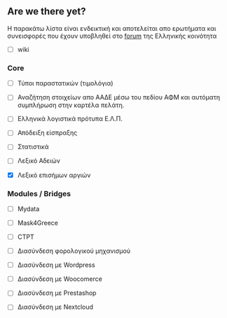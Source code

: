 ## Are we there yet?

Η παρακάτω λίστα είναι ενδεικτική και αποτελείται απο ερωτήματα και συνεισφορές που έχουν υποβληθεί στο [forum](https://www.dolibarr.gr/foroum/index.html) της Ελληνικής κοινότητα

- [ ] wiki


### Core

- [ ] Τύποι παραστατικών (τιμολόγια)


- [ ] Αναζήτηση στοιχείων απο ΑΑΔΕ μέσω του πεδίου ΑΦΜ και αυτόματη συμπλήρωση στην καρτέλα πελάτη.


- [ ] Ελληνικά λογιστικά πρότυπα Ε.Λ.Π.


- [ ] Απόδειξη είσπραξης


- [ ] Στατιστικά


- [ ] Λεξικό Αδειών

- [x] Λεξικό επισήμων αργιών

### Modules / Bridges

- [ ] Mydata



- [ ] Mask4Greece


- [ ] CTPT

- [ ] Διασύνδεση φορολογικού μηχανισμού


- [ ] Διασύνδεση με Wordpress



- [ ] Διασύνδεση με Woocomerce


- [ ] Διασύνδεση με Prestashop


- [ ] Διασύνδεση με Nextcloud

